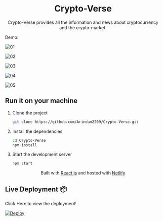 <div align="center">
    <h1>Crypto-Verse</h1>
    <p>Crypto-Verse provides all the information and news about cryptocurrency and the crypto-market.</p>
</div>

Demo:

![01](https://user-images.githubusercontent.com/78599887/146933818-3a9cc97b-38dd-4c5e-a04a-75639341d09e.jpg)


![02](https://user-images.githubusercontent.com/78599887/146933803-4a78e334-c7f2-4437-82cf-5d44f20caa10.jpg)


![03](https://user-images.githubusercontent.com/78599887/146933813-ba1f6453-0dde-4989-829b-a2a9d04fe704.jpg)


![04](https://user-images.githubusercontent.com/78599887/146933815-eb4e4d01-5006-4284-ad19-6c8a9cfbe4da.jpg)


![05](https://user-images.githubusercontent.com/78599887/146933858-bfd974f9-a324-4330-adb9-093a8bf54d10.jpg)



## Run it on your machine

1. Clone the project

   ```sh
   git clone https://github.com/Arindam2209/Crypto-Verse.git
   ```

1. Install the dependencies

   ```sh
   cd Crypto-Verse
   npm install
   ```

3. Start the development server

   ```sh
   npm start
   ```

<div align="center">
    <p>
        Built with <a href="https://www.reactjs.org/" target="_blank">React.js</a> and hosted with <a href="https://www.netlify.com/" target="_blank">Netlify</a>
    </p>
</div>

## **Live Deployment** 📦 

Click Here to view the deployment!
 
[![Deploy](https://www.netlify.com/img/deploy/button.svg)](https://arindam-crypto-verse.netlify.app/)
